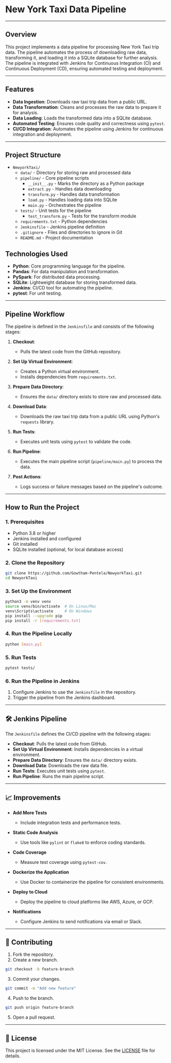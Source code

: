 # New York Taxi Data Pipeline

---

## Overview
This project implements a data pipeline for processing New York Taxi trip data. The pipeline automates the process of downloading raw data, transforming it, and loading it into a SQLite database for further analysis. The pipeline is integrated with Jenkins for Continuous Integration (CI) and Continuous Deployment (CD), ensuring automated testing and deployment.

---

## Features
- **Data Ingestion**: Downloads raw taxi trip data from a public URL.
- **Data Transformation**: Cleans and processes the raw data to prepare it for analysis.
- **Data Loading**: Loads the transformed data into a SQLite database.
- **Automated Testing**: Ensures code quality and correctness using `pytest`.
- **CI/CD Integration**: Automates the pipeline using Jenkins for continuous integration and deployment.

---

## Project Structure
- `NewyorkTaxi/`
  - `data/` - Directory for storing raw and processed data
  - `pipeline/` - Core pipeline scripts
    - `__init__.py` - Marks the directory as a Python package
    - `extract.py` - Handles data downloading
    - `transform.py` - Handles data transformation
    - `load.py` - Handles loading data into SQLite
    - `main.py` - Orchestrates the pipeline
  - `tests/` - Unit tests for the pipeline
    - `test_transform.py` - Tests for the transform module
  - `requirements.txt` - Python dependencies
  - `Jenkinsfile` - Jenkins pipeline definition
  - `.gitignore` - Files and directories to ignore in Git
  - `README.md` - Project documentation

## Technologies Used
- **Python**: Core programming language for the pipeline.
- **Pandas**: For data manipulation and transformation.
- **PySpark**: For distributed data processing.
- **SQLite**: Lightweight database for storing transformed data.
- **Jenkins**: CI/CD tool for automating the pipeline.
- **pytest**: For unit testing.

---

## Pipeline Workflow
The pipeline is defined in the `Jenkinsfile` and consists of the following stages:

1. **Checkout**:
   - Pulls the latest code from the GitHub repository.

2. **Set Up Virtual Environment**:
   - Creates a Python virtual environment.
   - Installs dependencies from `requirements.txt`.

3. **Prepare Data Directory**:
   - Ensures the `data/` directory exists to store raw and processed data.

4. **Download Data**:
   - Downloads the raw taxi trip data from a public URL using Python's `requests` library.

5. **Run Tests**:
   - Executes unit tests using `pytest` to validate the code.

6. **Run Pipeline**:
   - Executes the main pipeline script (`pipeline/main.py`) to process the data.

7. **Post Actions**:
   - Logs success or failure messages based on the pipeline's outcome.

---

## How to Run the Project

### 1. Prerequisites
- Python 3.8 or higher
- Jenkins installed and configured
- Git installed
- SQLite installed (optional, for local database access)

### 2. Clone the Repository
```bash
git clone https://github.com/Gowtham-Pentela/NewyorkTaxi.git
cd NewyorkTaxi 
```
### 3. Set Up the Environment
```bash
python3 -m venv venv
source venv/bin/activate  # On Linux/Mac
venv\Scripts\activate     # On Windows
pip install --upgrade pip
pip install -r [requirements.txt]
```
### 4. Run the Pipeline Locally
```bash
python [main.py]
```
### 5. Run Tests
```bash 
pytest tests/
```
### 6. Run the Pipeline in Jenkins

1. Configure Jenkins to use the `Jenkinsfile` in the repository.  
2. Trigger the pipeline from the Jenkins dashboard.

---

## 🛠️ Jenkins Pipeline

The `Jenkinsfile` defines the CI/CD pipeline with the following stages:

- **Checkout**: Pulls the latest code from GitHub.  
- **Set Up Virtual Environment**: Installs dependencies in a virtual environment.  
- **Prepare Data Directory**: Ensures the `data/` directory exists.  
- **Download Data**: Downloads the raw data file.  
- **Run Tests**: Executes unit tests using `pytest`.  
- **Run Pipeline**: Runs the main pipeline script.

---

## 📈 Improvements

- **Add More Tests**  
  - Include integration tests and performance tests.

- **Static Code Analysis**  
  - Use tools like `pylint` or `flake8` to enforce coding standards.

- **Code Coverage**  
  - Measure test coverage using `pytest-cov`.

- **Dockerize the Application**  
  - Use Docker to containerize the pipeline for consistent environments.

- **Deploy to Cloud**  
  - Deploy the pipeline to cloud platforms like AWS, Azure, or GCP.

- **Notifications**  
  - Configure Jenkins to send notifications via email or Slack.

---

## 🤝 Contributing

1. Fork the repository.  
2. Create a new branch. 
``` bash
git checkout -b feature-branch
``` 
3. Commit your changes. 
``` bash
git commit -m "Add new feature"
``` 
4. Push to the branch.  
``` bash
git push origin feature-branch
```
5. Open a pull request.

---

## 📄 License

This project is licensed under the MIT License. See the [LICENSE](LICENSE) file for details.


